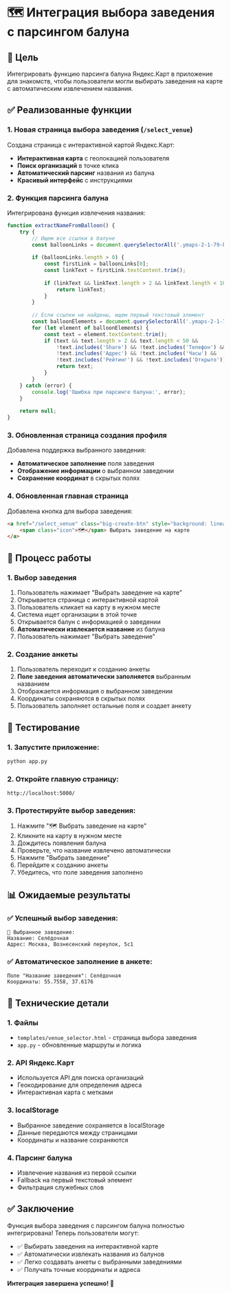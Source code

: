 # 🗺️ Интеграция выбора заведения с парсингом балуна

## 🎯 Цель

Интегрировать функцию парсинга балуна Яндекс.Карт в приложение для знакомств, чтобы пользователи могли выбирать заведения на карте с автоматическим извлечением названия.

## ✅ Реализованные функции

### 1. **Новая страница выбора заведения** (`/select_venue`)

Создана страница с интерактивной картой Яндекс.Карт:

- **Интерактивная карта** с геолокацией пользователя
- **Поиск организаций** в точке клика
- **Автоматический парсинг** названия из балуна
- **Красивый интерфейс** с инструкциями

### 2. **Функция парсинга балуна**

Интегрирована функция извлечения названия:

```javascript
function extractNameFromBalloon() {
    try {
        // Ищем все ссылки в балуне
        const balloonLinks = document.querySelectorAll('.ymaps-2-1-79-balloon a, .ymaps-balloon a, .balloon a');
        
        if (balloonLinks.length > 0) {
            const firstLink = balloonLinks[0];
            const linkText = firstLink.textContent.trim();
            
            if (linkText && linkText.length > 2 && linkText.length < 100) {
                return linkText;
            }
        }
        
        // Если ссылки не найдены, ищем первый текстовый элемент
        const balloonElements = document.querySelectorAll('.ymaps-2-1-79-balloon *, .ymaps-balloon *, .balloon *');
        for (let element of balloonElements) {
            const text = element.textContent.trim();
            if (text && text.length > 2 && text.length < 50 &&
                !text.includes('Share') && !text.includes('Телефон') && 
                !text.includes('Адрес') && !text.includes('Часы') && 
                !text.includes('Рейтинг') && !text.includes('Открыто')) {
                return text;
            }
        }
    } catch (error) {
        console.log('Ошибка при парсинге балуна:', error);
    }
    
    return null;
}
```

### 3. **Обновленная страница создания профиля**

Добавлена поддержка выбранного заведения:

- **Автоматическое заполнение** поля заведения
- **Отображение информации** о выбранном заведении
- **Сохранение координат** в скрытых полях

### 4. **Обновленная главная страница**

Добавлена кнопка для выбора заведения:

```html
<a href="/select_venue" class="big-create-btn" style="background: linear-gradient(90deg, #9C27B0 0%, #E1BEE7 100%); margin: 10px;">
    <span class="icon">🗺️</span> Выбрать заведение на карте
</a>
```

## 🔄 Процесс работы

### 1. **Выбор заведения**
1. Пользователь нажимает "Выбрать заведение на карте"
2. Открывается страница с интерактивной картой
3. Пользователь кликает на карту в нужном месте
4. Система ищет организации в этой точке
5. Открывается балун с информацией о заведении
6. **Автоматически извлекается название** из балуна
7. Пользователь нажимает "Выбрать заведение"

### 2. **Создание анкеты**
1. Пользователь переходит к созданию анкеты
2. **Поле заведения автоматически заполняется** выбранным названием
3. Отображается информация о выбранном заведении
4. Координаты сохраняются в скрытых полях
5. Пользователь заполняет остальные поля и создает анкету

## 🧪 Тестирование

### 1. Запустите приложение:
```bash
python app.py
```

### 2. Откройте главную страницу:
```
http://localhost:5000/
```

### 3. Протестируйте выбор заведения:
1. Нажмите "🗺️ Выбрать заведение на карте"
2. Кликните на карту в нужном месте
3. Дождитесь появления балуна
4. Проверьте, что название извлечено автоматически
5. Нажмите "Выбрать заведение"
6. Перейдите к созданию анкеты
7. Убедитесь, что поле заведения заполнено

## 📊 Ожидаемые результаты

### ✅ Успешный выбор заведения:
```
🎯 Выбранное заведение:
Название: Селёдочная
Адрес: Москва, Вознесенский переулок, 5с1
```

### ✅ Автоматическое заполнение в анкете:
```
Поле "Название заведения": Селёдочная
Координаты: 55.7558, 37.6176
```

## 🔧 Технические детали

### 1. **Файлы**
- `templates/venue_selector.html` - страница выбора заведения
- `app.py` - обновленные маршруты и логика

### 2. **API Яндекс.Карт**
- Используется API для поиска организаций
- Геокодирование для определения адреса
- Интерактивная карта с метками

### 3. **localStorage**
- Выбранное заведение сохраняется в localStorage
- Данные передаются между страницами
- Координаты и название сохраняются

### 4. **Парсинг балуна**
- Извлечение названия из первой ссылки
- Fallback на первый текстовый элемент
- Фильтрация служебных слов

## ✅ Заключение

Функция выбора заведения с парсингом балуна полностью интегрирована! Теперь пользователи могут:

- ✅ Выбирать заведения на интерактивной карте
- ✅ Автоматически извлекать названия из балунов
- ✅ Легко создавать анкеты с выбранными заведениями
- ✅ Получать точные координаты и адреса

**Интеграция завершена успешно! 🎉** 